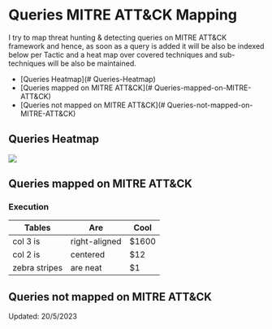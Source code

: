 # Queries MITRE ATT&CK Mapping

I try to map threat hunting & detecting queries on MITRE ATT&CK framework and hence, as soon as a query is added it will be also be indexed below per Tactic and a heat map over covered techniques and sub-techniques will be also be maintained.
- [Queries Heatmap](# Queries-Heatmap)
- [Queries mapped on MITRE ATT&CK](# Queries-mapped-on-MITRE-ATT&CK)
- [Queries not mapped on MITRE ATT&CK](# Queries-not-mapped-on-MITRE-ATT&CK)

## Queries Heatmap

<img src="https://github.com/cyb3rmik3/KQL-threat-hunting-queries/blob/main/Threat%20Hunting/images/mitreattackheatmap.svg">

## Queries mapped on MITRE ATT&CK

### Execution

| Tables        | Are           | Cool  |
|---------------|---------------|-------|
| col 3 is      | right-aligned | $1600 |
| col 2 is      | centered      |   $12 |
| zebra stripes | are neat      |    $1 |

## Queries not mapped on MITRE ATT&CK

Updated: 20/5/2023
